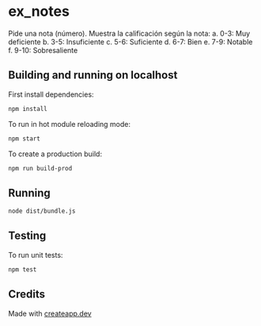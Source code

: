# ex_notes

Pide una nota (número). Muestra la calificación según la nota:
a. 0-3: Muy deficiente
b. 3-5: Insuficiente
c. 5-6: Suficiente
d. 6-7: Bien
e. 7-9: Notable
f. 9-10: Sobresaliente

## Building and running on localhost

First install dependencies:

```sh
npm install
```

To run in hot module reloading mode:

```sh
npm start
```

To create a production build:

```sh
npm run build-prod
```

## Running

```sh
node dist/bundle.js
```

## Testing

To run unit tests:

```sh
npm test
```

## Credits

Made with [createapp.dev](https://createapp.dev/)

